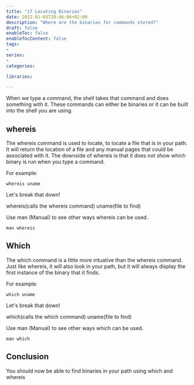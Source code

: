 ```yaml
---
title: "17 Locating Binaries"
date: 2022-01-03T20:46:06+02:00
description: "Where are the binaries for commands stored?"
draft: false
enableToc: false
enableTocContent: false
tags:
-
series:
-
categories:

libraries:

---
```


When we type a command, the shell takes that command and does something with it.
These commands can either be binaries or it can be built into the shell you are using.

## whereis

The whereis command is used to locate, to locate a file that is in your path.
It will return the location of a file and any manual pages that could be associated with it.
The downside of whereis is that it does not show which binary is run when you type a command.

For example:

```
whereis uname
```

Let's break that down!

whereis(calls the whereis command) uname(file to find)

Use man (Manual) to see other ways whereis can be used.

```
man whereis
```

## Which

The which command is a little more intuative than the whereis command.
Just like whereis, it will also look in your path, but it will always display the first instance of the binary that it finds.

For example:

```
which uname
```

Let's break that down!

which(calls the which command) uname(file to find)

Use man (Manual) to see other ways which can be used.

```
man which
```

## Conclusion

You should now be able to find binaries in your path using which and whereis